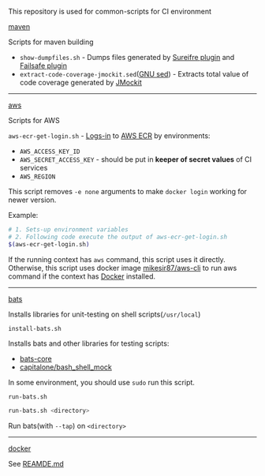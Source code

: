 This repository is used for common-scripts for CI environment

[maven](maven/)

Scripts for maven building
- `show-dumpfiles.sh` - Dumps files generated by [Sureifre plugin](http://maven.apache.org/surefire/maven-surefire-plugin/) and [Failsafe plugin](http://maven.apache.org/surefire/maven-failsafe-plugin/)
- `extract-code-coverage-jmockit.sed`([GNU sed](https://www.gnu.org/software/sed/)) - Extracts total value of code coverage generated by [JMockit](http://jmockit.github.io/tutorial/CodeCoverage.html)

---

[aws](maven/)

Scripts for AWS

`aws-ecr-get-login.sh` - [Logs-in](https://docs.aws.amazon.com/AmazonECR/latest/userguide/ECR_AWSCLI.html) to [AWS ECR](https://docs.aws.amazon.com/AmazonECR/latest/userguide/what-is-ecr.html) by environments:
- `AWS_ACCESS_KEY_ID`
- `AWS_SECRET_ACCESS_KEY` - should be put in **keeper of secret values** of CI services
- `AWS_REGION`

This script removes `-e none` arguments to make `docker login` working for newer version.

Example:
```bash
# 1. Sets-up environment variables
# 2. Following code execute the output of aws-ecr-get-login.sh
$(aws-ecr-get-login.sh)
```

If the running context has `aws` command, this script uses it directly.
Otherwise, this script uses docker image [mikesir87/aws-cli](https://hub.docker.com/r/mikesir87/aws-cli) to run aws command
if the context has [Docker](https://docs.docker.com/) installed.

---

[bats](bats/)

Installs libraries for unit-testing on shell scripts(`/usr/local`)

`install-bats.sh`

Installs bats and other libraries for testing scripts:
- [bats-core](https://github.com/bats-core/bats-core)
- [capitalone/bash_shell_mock](https://github.com/capitalone/bash_shell_mock)

In some environment, you should use `sudo` run this script.

`run-bats.sh`

```sh
run-bats.sh <directory>
```

Run bats(with `--tap`) on `<directory>`

---

[docker](docker/)

See [REAMDE.md](docker/README.md)
